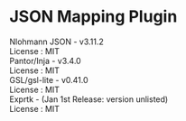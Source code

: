 # JSON Mapping Plugin

Nlohmann JSON - v3.11.2  
License : MIT  
Pantor/Inja - v3.4.0  
License : MIT  
GSL/gsl-lite - v0.41.0  
License : MIT  
Exprtk - (Jan 1st Release: version unlisted)  
License : MIT

